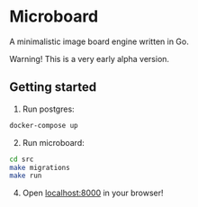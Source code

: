 # Microboard

A minimalistic image board engine written in Go.

Warning! This is a very early alpha version.

## Getting started

1. Run postgres:

```bash
docker-compose up
```

2. Run microboard:

```bash
cd src
make migrations
make run
```

4. Open [localhost:8000](http://localhost:8000) in your browser!
